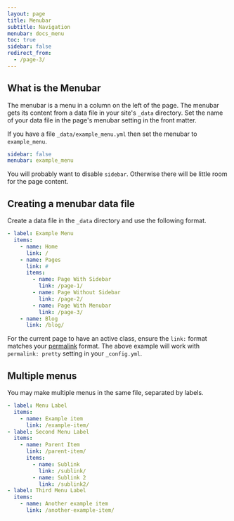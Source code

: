 ```yaml
---
layout: page
title: Menubar
subtitle: Navigation
menubar: docs_menu
toc: true
sidebar: false
redirect_from: 
  - /page-3/
---
```


## What is the Menubar

The menubar is a menu in a column on the left of the page. The menubar gets its content from a data file in your site's `_data` directory. Set the name of your data file in the page's menubar setting in the front matter. 

If you have a file `_data/example_menu.yml` then set the menubar to `example_menu`.

```yaml
sidebar: false
menubar: example_menu
```

You will probably want to disable `sidebar`. Otherwise there will be little room for the page content. 

## Creating a menubar data file

Create a data file in the `_data` directory and use the following format.

```yaml
- label: Example Menu
  items:
    - name: Home
      link: /
    - name: Pages
      link: #
      items:
        - name: Page With Sidebar 
          link: /page-1/
        - name: Page Without Sidebar
          link: /page-2/
        - name: Page With Menubar
          link: /page-3/
    - name: Blog
      link: /blog/
```

For the current page to have an active class, ensure the `link:` format matches your [permalink](https://jekyllrb.com/docs/permalinks/#extensionless-permalinks) format. The above example will work with `permalink: pretty` setting in your `_config.yml`.

## Multiple menus

You may make multiple menus in the same file, separated by labels.

```yaml
- label: Menu Label
  items:
    - name: Example item
      link: /example-item/
- label: Second Menu Label
  items:
    - name: Parent Item
      link: /parent-item/
      items:
        - name: Sublink 
          link: /sublink/
        - name: Sublink 2
          link: /sublink2/
- label: Third Menu Label
  items:
    - name: Another example item
      link: /another-example-item/
```